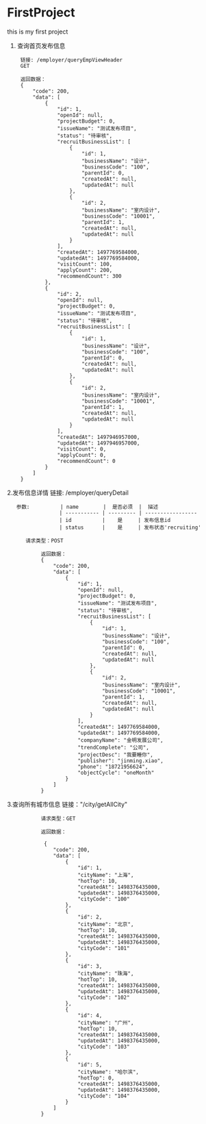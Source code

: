 # FirstProject
this is my first project
1. 查询首页发布信息
    
        链接: /employer/queryEmpViewHeader
        GET
        
        返回数据： 
        {
            "code": 200,
            "data": [
                {
                    "id": 1,
                    "openId": null,
                    "projectBudget": 0,
                    "issueName": "测试发布项目",
                    "status": "待审核",
                    "recruitBusinessList": [
                        {
                            "id": 1,
                            "businessName": "设计",
                            "businessCode": "100",
                            "parentId": 0,
                            "createdAt": null,
                            "updatedAt": null
                        },
                        {
                            "id": 2,
                            "businessName": "室内设计",
                            "businessCode": "10001",
                            "parentId": 1,
                            "createdAt": null,
                            "updatedAt": null
                        }
                    ],
                    "createdAt": 1497769584000,
                    "updatedAt": 1497769584000,
                    "visitCount": 100,
                    "applyCount": 200,
                    "recommendCount": 300
                },
                {
                    "id": 2,
                    "openId": null,
                    "projectBudget": 0,
                    "issueName": "测试发布项目",
                    "status": "待审核",
                    "recruitBusinessList": [
                        {
                            "id": 1,
                            "businessName": "设计",
                            "businessCode": "100",
                            "parentId": 0,
                            "createdAt": null,
                            "updatedAt": null
                        },
                        {
                            "id": 2,
                            "businessName": "室内设计",
                            "businessCode": "10001",
                            "parentId": 1,
                            "createdAt": null,
                            "updatedAt": null
                        }
                    ],
                    "createdAt": 1497946957000,
                    "updatedAt": 1497946957000,
                    "visitCount": 0,
                    "applyCount": 0,
                    "recommendCount": 0
                }
            ]
        } 
 2.发布信息详情 
       链接: /employer/queryDetail
       
       参数:          | name        |  是否必须  |  描述
                     | ----------- | --------- | -----------------
                     | id          |    是     | 发布信息id
                     | status      |    是     | 发布状态'recruiting'
                      
          请求类型：POST
               
               返回数据： 
               {
                   "code": 200,
                   "data": [
                       {
                           "id": 1,
                           "openId": null,
                           "projectBudget": 0,
                           "issueName": "测试发布项目",
                           "status": "待审核",
                           "recruitBusinessList": [
                               {
                                   "id": 1,
                                   "businessName": "设计",
                                   "businessCode": "100",
                                   "parentId": 0,
                                   "createdAt": null,
                                   "updatedAt": null
                               },
                               {
                                   "id": 2,
                                   "businessName": "室内设计",
                                   "businessCode": "10001",
                                   "parentId": 1,
                                   "createdAt": null,
                                   "updatedAt": null
                               }
                           ],
                           "createdAt": 1497769584000,
                           "updatedAt": 1497769584000,
                           "companyName": "金明发展公司", 
                           "trendComplete": "公司",
                           "projectDesc": "我要睡你", 
                           "publisher": "jinming.xiao",
                           "phone": "18721956624",
                           "objectCycle": "oneMonth"
                       }
                   ]
               }
3.查询所有城市信息
               链接："/city/getAllCity"
               
               请求类型：GET
               
               返回数据：
               
                {
                   "code": 200,
                   "data": [
                       {
                           "id": 1,
                           "cityName": "上海",
                           "hotTop": 10,
                           "createdAt": 1498376435000,
                           "updatedAt": 1498376435000,
                           "cityCode": "100"
                       },
                       {
                           "id": 2,
                           "cityName": "北京",
                           "hotTop": 10,
                           "createdAt": 1498376435000,
                           "updatedAt": 1498376435000,
                           "cityCode": "101"
                       },
                       {
                           "id": 3,
                           "cityName": "珠海",
                           "hotTop": 10,
                           "createdAt": 1498376435000,
                           "updatedAt": 1498376435000,
                           "cityCode": "102"
                       },
                       {
                           "id": 4,
                           "cityName": "广州",
                           "hotTop": 10,
                           "createdAt": 1498376435000,
                           "updatedAt": 1498376435000,
                           "cityCode": "103"
                       },
                       {
                           "id": 5,
                           "cityName": "哈尔滨",
                           "hotTop": 0,
                           "createdAt": 1498376435000,
                           "updatedAt": 1498376435000,
                           "cityCode": "104"
                       }
                   ]
               }
               